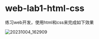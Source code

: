 # web-lab1-html-css
练习web开发，使用html和css来完成如下效果

![20231004_162909](https://github.com/illusionscitech/web-lab1-html-css/assets/60685266/bc357e3c-d872-4366-a4f0-c945ef751d25)

